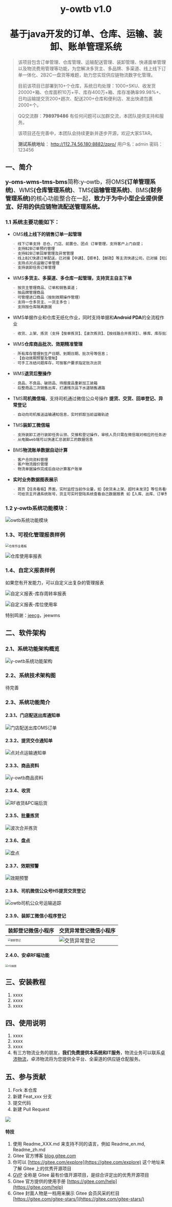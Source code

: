 <h1 align="center" style="margin: 30px 0 30px; font-weight: bold;">y-owtb v1.0</h2>
<h1 align="center">基于java开发的订单、仓库、运输、装卸、账单管理系统</h2>

> 该项目包含订单管理、仓库管理、运输配送管理、装卸管理、快递面单管理以及物流费用管理等功能，为您解决多货主、多品牌、多渠道、线上线下订单一体化、2B2C一盘货等难题，助力您实现供应链物流数字化管理。
>
> 目前该项目已部署到10+个仓库，系统日均处理：1000+SKU、收发货20000+箱、仓库面积10万+平、库存400万+箱、库存准确率99.98%+、日均运输提交货200+趟次、配送200+仓库和便利店、发出快递包裹2000+个。

> QQ交流群：**798979486** 有任何问题可以加群交流，本团队提供支持和服务。
>
> 该项目还在完善中，本团队会持续更新并逐步开源，欢迎大家STAR。

> <b>测试系统地址</b>： http://112.74.56.180:8882/zpro/ 用户名：admin 密码：123456 

## 一、简介

<font size="4"><b>y-oms-wms-tms-bms</b>简称:y-owtb，将OMS<strong>(订单管理系统)</strong>、WMS<b>(仓库管理系统)</b>、TMS<b>(运输管理系统)</b>、BMS<b>(财务管理系统)</b>的核心功能整合在一起，**致力于为中小型企业提供便宜、好用的供应链物流配送管理系统。**</font>



### 1.1 系统主要功能如下：

- OMS**线上线下的销售订单一起管理**

  ```markdown
  - 线下订单支持 总仓、门店、前置仓、团点 订单管理，支持客户上门自提；
  - 支持B2B订单预约管理
  - 支持B2B订单回单管理及异常管理
  - 线上B2C快递订单配送，已对接【中通】、【顺丰】、【邮政】等主流快递公司，已对接【旺店通、SAP、用友U8】等ERP系统，已对接【奇门接口】、【快递鸟】平台；
  - 支持点对点运输订单管理
  - 支持装卸任务订单管理
  ```

- WMS**多货主、多渠道、多仓库一起管理，支持货主自主下单**

  ```markdown
  - 按货主管理商品、订单和销售渠道；
  - 按品牌管理商品
  - 可管理进口商品（按到效期操作管理）
  - 支持一仓多货主、一货主多仓；
  - 支持按仓库隔离数据
  ```

- WMS单据作业和仓库无纸化作业，同时支持单据和**Android PDA**的全流程作业

  ```markdown
  - 收货、上架、拣货（支持【按单拣货】、【波次拣货】、【按线路合并拣货】）、移库、库存批次调整、分播、复核、装车
  ```

- WMS**仓库商品批次、效期精准管理**

  ```markdown
  - 所有库存管理到生产日期、到期日期、批次号等信息；
  - 【自动效期预警及管制】
  - 可手工冻结问题库存，可按客户要求指定批次出货
  ```

- WMS**退货后整操作**

  ```markdown
  - 良品、不良品、破损品、待报废品重新加工装箱
  - 后整商品二次销售出库，打通残次品下水道销售通路
  ```

- TMS**司机微信端**，支持司机通过微信公众号操作 **提货、交货、回单登记、异常登记**

  ```markdown
  - 自动向司机推送运输通知信息，实时抓取当前运输轨迹
  ```

- TMS**装卸工微信端**

  ```markdown
  - 支持装卸工进行装卸任务认领、交接和登记操作，审核人员只需在微信端对相应的任务进行审核即可，实现无纸化的高效作业。
  - 从电脑web端可以快速汇总装卸工的数据信息
  ```

- BMS**物流账单数据自动计算**

  ```markdown
  - 客户合同资料管理
  - 客户物流报价管理
  - 物流单据操作完成后自动计算客户账单
  ```

- **实时业务数据图表展示**

  ```markdown
  - 首页【任务看板】界面，实时监控当前作业量，如【收货未上架、超时未发货】等任务看板
  - 可给货主开通系统账号，货主可实时登陆系统查看自己数据报表 如【入库、出库、订单预约、库存、回单】等
  ```

  

### 1.2  y-owtb系统功能模块：

![owtb系统功能模块](./img/owtb系统功能概览.png)



### 1.3、可视化管理报表样例

<img src="./img/首页.png" alt="仓库作业看板" style="zoom:67%;" />



![仓库使用率报表](./img/仓库使用率.png)



### 1.4、自定义报表样例

如果您有开发能力，可以自定义出复杂的管理报表

<img src="./img/自定义报表-库存周转率.png" alt="自定义报表-库存周转率报表"  /> 

![自定义报表-库位使用率](./img/自定义报表-库位使用率.png)

特别鸣谢：[jeecg](https://gitee.com/jeecg/jeecg)，jeewms

## 二、软件架构



### 2.1、系统功能架构概览

![y-owtb系统功能架构](./img/owtb系统功能架构.png)



### 2.2、系统技术架构图

待完善

### 2.3、系统功能简介

#### 2.3.1、门店配送出库通知单



![门店配送出库OMS订单](./img/owtb城配订单.png)



#### 2.3.2、提货交仓通知单

![点对点运输通知单](./img/owtb提货交仓通知单.png)



#### 2.3.3、商品资料

![y-owtb商品资料](./img/owtb商品资料.png)



#### 2.3.4、收货

![RF收货&PC端后货](./img/owtb收货.png)



#### 2.3.5、批量拣货

![波次合并拣货](./img/波次合并拣货.png)



#### 2.3.6、盘点

![盘点](./img/盘点.png)



#### 2.3.7、效期预警

![效期预警](./img/效期预警报表.png)



#### 2.3.8、司机微信公众号H5提货交货登记

![owtb司机公众号运输追踪](./img/owtb运输追踪.png)



#### 2.3.9、装卸工微信小程序登记

| 装卸登记微信小程序                                           | 交货异常登记微信小程序                               |
| ------------------------------------------------------------ | ---------------------------------------------------- |
| <img src="./img/装卸登记.jpg" alt="装卸登记" style="zoom:50%;"/> | <img src="./img/异常登记.png" alt="交货异常登记"  /> |

#### 2.4.0、安卓RF端功能



<img src="./img/rf.jpg" alt="rf功能图" style="zoom:50%;" />

## 三、安装教程

1.  xxxx
2.  xxxx
3.  xxxx

## 四、使用说明

1.  xxxx
2.  xxxx
3.  xxxx
4.  有三方物流业务的朋友，**我们免费提供本系统和IT服务**，物流业务可以联系[卓沛物流](http://www.zpro56.com)，卓沛物流将为您提供全平台、全渠道的供应链仓配服务。

## 五、参与贡献

1.  Fork 本仓库
2.  新建 Feat_xxx 分支
3.  提交代码
4.  新建 Pull Request

![](/att/)

#### 特技

1.  使用 Readme\_XXX.md 来支持不同的语言，例如 Readme\_en.md, Readme\_zh.md
2.  Gitee 官方博客 [blog.gitee.com](https://blog.gitee.com)
3.  你可以 [https://gitee.com/explore](https://gitee.com/explore) 这个地址来了解 Gitee 上的优秀开源项目
4.  [GVP](https://gitee.com/gvp) 全称是 Gitee 最有价值开源项目，是综合评定出的优秀开源项目
5.  Gitee 官方提供的使用手册 [https://gitee.com/help](https://gitee.com/help)
6.  Gitee 封面人物是一档用来展示 Gitee 会员风采的栏目 [https://gitee.com/gitee-stars/](https://gitee.com/gitee-stars/)
